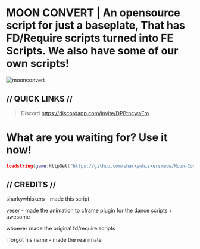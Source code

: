 # MOON CONVERT | An opensource script for just a baseplate, That has FD/Require scripts turned into FE Scripts. We also have some of our own scripts!

![moonconvert](https://github.com/sharkywhiskersmeow/Moon-Convert/raw/main/Images/moonconvert.png)

## // QUICK LINKS //

> Discord https://discordapp.com/invite/DPBtncwaEm

# What are you waiting for? Use it now!

```lua
loadstring(game:HttpGet("https://github.com/sharkywhiskersmeow/Moon-Convert/raw/main/Scripts/Main/Moon%20Convert.lua", true))()
```

## // CREDITS //

sharkywhiskers - made this script

veser - made the animation to cframe plugin for the dance scripts + awesome

whoever made the original fd/require scripts

i forgot his name - made the reanimate
